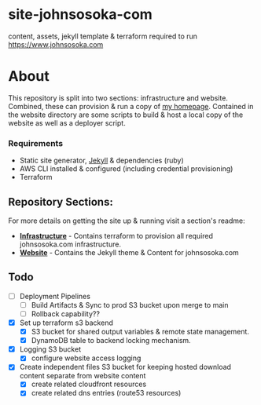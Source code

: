 # site-johnsosoka-com
content, assets, jekyll template &amp; terraform required to run https://www.johnsosoka.com

# About

This repository is split into two sections: infrastructure and website. Combined, these can provision & run a copy of
[my homepage](https://johnsosoka.com). Contained in the website directory are some scripts to build & host a local copy
of the website as well as a deployer script. 

### Requirements
* Static site generator, [Jekyll](https://jekyllrb.com/docs/) & dependencies (ruby)
* AWS CLI installed & configured (including credential provisioning)
* Terraform 

## Repository Sections:
For more details on getting the site up & running visit a section's readme:

* **[Infrastructure](/infrastructure)** - Contains terraform to provision all required johnsosoka.com infrastructure.
* **[Website](/website)** - Contains the Jekyll theme & Content for johnsosoka.com


## Todo

* [ ] Deployment Pipelines
  * [ ] Build Artifacts & Sync to prod S3 bucket upon merge to main
  * [ ] Rollback capability??
* [x] Set up terraform s3 backend 
  * [x] S3 bucket for shared output variables & remote state management.
  * [x] DynamoDB table to backend locking mechanism.
* [x] Logging S3 bucket
  * [x] configure website access logging
* [x] Create independent files S3 bucket for keeping hosted download content separate from website content
  * [x] create related cloudfront resources 
  * [x] create related dns entries (route53 resources)